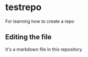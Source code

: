 # testrepo
For learning how to create a repo

## Editing the file

It's a markdown file in this repository.
